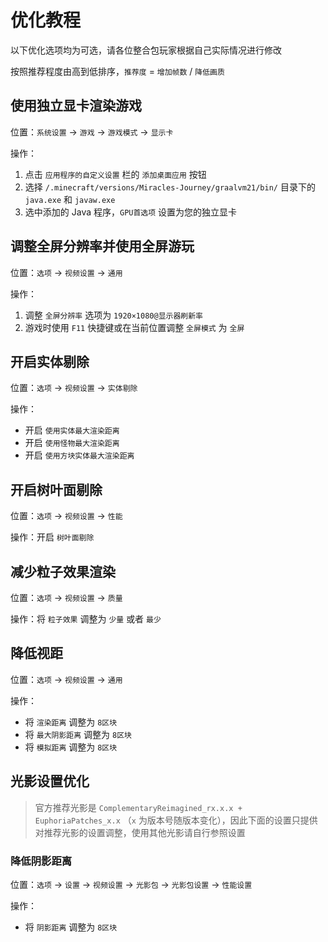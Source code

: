 # 优化教程

以下优化选项均为可选，请各位整合包玩家根据自己实际情况进行修改

按照推荐程度由高到低排序，`推荐度` = `增加帧数` / `降低画质`

## 使用独立显卡渲染游戏

位置：`系统设置` -> `游戏` -> `游戏模式` -> `显示卡`

操作：

1. 点击 `应用程序的自定义设置` 栏的 `添加桌面应用` 按钮
2. 选择 `/.minecraft/versions/Miracles-Journey/graalvm21/bin/` 目录下的 `java.exe` 和 `javaw.exe`
3. 选中添加的 Java 程序，`GPU首选项` 设置为您的独立显卡

## 调整全屏分辨率并使用全屏游玩

位置：`选项` -> `视频设置` -> `通用`

操作：

1. 调整 `全屏分辨率` 选项为 `1920×1080@显示器刷新率`
2. 游戏时使用 `F11` 快捷键或在当前位置调整 `全屏模式` 为 `全屏`

## 开启实体剔除

位置：`选项` -> `视频设置` -> `实体剔除`

操作：

- 开启 `使用实体最大渲染距离`
- 开启 `使用怪物最大渲染距离`
- 开启 `使用方块实体最大渲染距离`

## 开启树叶面剔除

位置：`选项` -> `视频设置` -> `性能`

操作：开启 `树叶面剔除`

## 减少粒子效果渲染

位置：`选项` -> `视频设置` -> `质量`

操作：将 `粒子效果` 调整为 `少量` 或者 `最少`

## 降低视距

位置：`选项` -> `视频设置` -> `通用`

操作：

- 将 `渲染距离` 调整为 `8区块`
- 将 `最大阴影距离` 调整为 `8区块`
- 将 `模拟距离` 调整为 `8区块`

## 光影设置优化

> 官方推荐光影是 `ComplementaryReimagined_rx.x.x + EuphoriaPatches_x.x` （`x` 为版本号随版本变化），因此下面的设置只提供对推荐光影的设置调整，使用其他光影请自行参照设置

### 降低阴影距离

位置：`选项` -> `设置` -> `视频设置` -> `光影包` -> `光影包设置` -> `性能设置`

操作：

- 将 `阴影距离` 调整为 `8区块`
